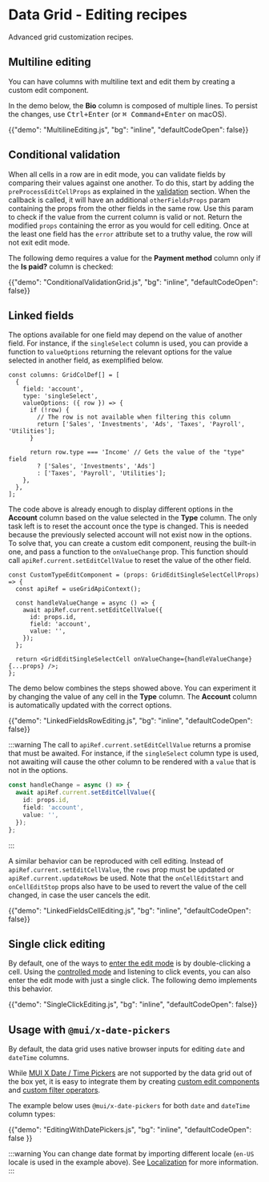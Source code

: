 # Data Grid - Editing recipes

<p class="description">Advanced grid customization recipes.</p>

## Multiline editing

You can have columns with multiline text and edit them by creating a custom edit component.

In the demo below, the **Bio** column is composed of multiple lines.
To persist the changes, use <kbd><kbd class="key">Ctrl</kbd>+<kbd class="key">Enter</kbd></kbd> (or <kbd><kbd class="key">⌘ Command</kbd>+<kbd class="key">Enter</kbd></kbd> on macOS).

{{"demo": "MultilineEditing.js", "bg": "inline", "defaultCodeOpen": false}}

## Conditional validation

When all cells in a row are in edit mode, you can validate fields by comparing their values against one another.
To do this, start by adding the `preProcessEditCellProps` as explained in the [validation](#validation) section.
When the callback is called, it will have an additional `otherFieldsProps` param containing the props from the other fields in the same row.
Use this param to check if the value from the current column is valid or not.
Return the modified `props` containing the error as you would for cell editing.
Once at the least one field has the `error` attribute set to a truthy value, the row will not exit edit mode.

The following demo requires a value for the **Payment method** column only if the **Is paid?** column is checked:

{{"demo": "ConditionalValidationGrid.js", "bg": "inline", "defaultCodeOpen": false}}

## Linked fields

The options available for one field may depend on the value of another field.
For instance, if the `singleSelect` column is used, you can provide a function to `valueOptions` returning the relevant options for the value selected in another field, as exemplified below.

```tsx
const columns: GridColDef[] = [
  {
    field: 'account',
    type: 'singleSelect',
    valueOptions: ({ row }) => {
      if (!row) {
        // The row is not available when filtering this column
        return ['Sales', 'Investments', 'Ads', 'Taxes', 'Payroll', 'Utilities'];
      }

      return row.type === 'Income' // Gets the value of the "type" field
        ? ['Sales', 'Investments', 'Ads']
        : ['Taxes', 'Payroll', 'Utilities'];
    },
  },
];
```

The code above is already enough to display different options in the **Account** column based on the value selected in the **Type** column.
The only task left is to reset the account once the type is changed.
This is needed because the previously selected account will not exist now in the options.
To solve that, you can create a custom edit component, reusing the built-in one, and pass a function to the `onValueChange` prop.
This function should call `apiRef.current.setEditCellValue` to reset the value of the other field.

```tsx
const CustomTypeEditComponent = (props: GridEditSingleSelectCellProps) => {
  const apiRef = useGridApiContext();

  const handleValueChange = async () => {
    await apiRef.current.setEditCellValue({
      id: props.id,
      field: 'account',
      value: '',
    });
  };

  return <GridEditSingleSelectCell onValueChange={handleValueChange} {...props} />;
};
```

The demo below combines the steps showed above.
You can experiment it by changing the value of any cell in the **Type** column.
The **Account** column is automatically updated with the correct options.

{{"demo": "LinkedFieldsRowEditing.js", "bg": "inline", "defaultCodeOpen": false}}

:::warning
The call to `apiRef.current.setEditCellValue` returns a promise that must be awaited.
For instance, if the `singleSelect` column type is used, not awaiting will cause the other column to be rendered with a `value` that is not in the options.

```ts
const handleChange = async () => {
  await apiRef.current.setEditCellValue({
    id: props.id,
    field: 'account',
    value: '',
  });
};
```

:::

A similar behavior can be reproduced with cell editing.
Instead of `apiRef.current.setEditCellValue`, the `rows` prop must be updated or `apiRef.current.updateRows` be used.
Note that the `onCellEditStart` and `onCellEditStop` props also have to be used to revert the value of the cell changed, in case the user cancels the edit.

{{"demo": "LinkedFieldsCellEditing.js", "bg": "inline", "defaultCodeOpen": false}}

## Single click editing

By default, one of the ways to [enter the edit mode](/x/react-data-grid/editing/#start-editing) is by double-clicking a cell.
Using the [controlled mode](/x/react-data-grid/editing/#controlled-model) and listening to click events, you can also enter the edit mode with just a single click.
The following demo implements this behavior.

{{"demo": "SingleClickEditing.js", "bg": "inline", "defaultCodeOpen": false}}

## Usage with `@mui/x-date-pickers`

By default, the data grid uses native browser inputs for editing `date` and `dateTime` columns.

While [MUI X Date / Time Pickers](/x/react-date-pickers/getting-started/) are not supported by the data grid out of the box yet, it is easy to integrate them by creating [custom edit components](/x/react-data-grid/editing/#create-your-own-edit-component) and [custom filter operators](/x/react-data-grid/filtering/customization/#create-a-custom-operator).

The example below uses `@mui/x-date-pickers` for both `date` and `dateTime` column types:

{{"demo": "EditingWithDatePickers.js", "bg": "inline", "defaultCodeOpen": false }}

:::warning
You can change date format by importing different locale (`en-US` locale is used in the example above).
See [Localization](/x/react-date-pickers/localization/) for more information.
:::
